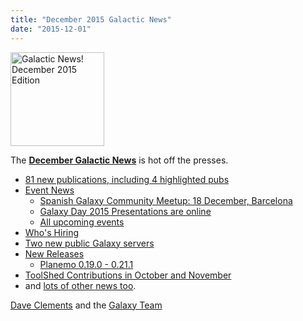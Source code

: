 ```yaml
---
title: "December 2015 Galactic News"
date: "2015-12-01"
---
```

<div class='right'>
<a href='/src/galaxy-updates/2015-12/index.md'><img src="/src/images/galaxy-logos/GalaxyNews.png" alt="Galactic News! December 2015 Edition" width=150 /></a><br />
</div>

The **[December Galactic News](/src/galaxy-updates/2015-12/index.md)** is hot off the presses.
* [81 new publications, including 4 highlighted pubs](/src/galaxy-updates/2015-12/index.md#new-papers)
* [Event News](/src/galaxy-updates/2015-12/index.md#events)
  * [Spanish Galaxy Community Meetup: 18 December, Barcelona](/src/galaxy-updates/2015-12/index.md#spanish-galaxy-community-meetup-18-december-barcelona)
  * [Galaxy Day 2015 Presentations are online](/src/galaxy-updates/2015-12/index.md#galaxy-day-2015-presentations)
  * [All upcoming events](/src/galaxy-updates/2015-12/index.md#upcoming-events)
* [Who's Hiring](/src/galaxy-updates/2015-12/index.md#whos-hiring)
* [Two new public Galaxy servers](/src/galaxy-updates/2015-12/index.md#new-public-galaxy-servers)
* [New Releases](/src/galaxy-updates/2015-12/index.md#releases)
  * [Planemo 0.19.0 - 0.21.1](/src/galaxy-updates/2015-12/index.md#planemo-0190---0211)
* [ToolShed Contributions in October and November](/src/galaxy-updates/2015-12/index.md#toolshed-contributions)
* and [lots of other news too](/src/galaxy-updates/2015-12/index.md#other-news).

[Dave Clements](/people/dave-clements/index.md) and the [Galaxy Team](/src/galaxy-team/)
